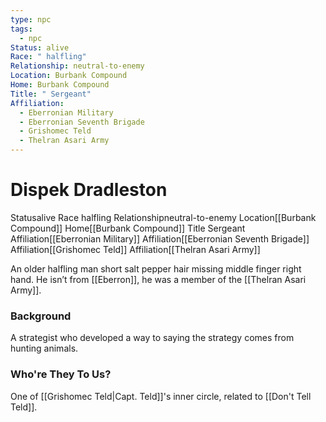```yaml
---
type: npc
tags:
  - npc
Status: alive
Race: " halfling"
Relationship: neutral-to-enemy
Location: Burbank Compound
Home: Burbank Compound
Title: " Sergeant"
Affiliation:
  - Eberronian Military
  - Eberronian Seventh Brigade
  - Grishomec Teld
  - Thelran Asari Army
---
```


# Dispek Dradleston
<span class="dataview inline-field"><span class="inline-field-key">Status</span><span class="inline-field-value">alive</span></span>
<span class="dataview inline-field"><span class="inline-field-key">Race</span><span class="inline-field-value"> halfling</span></span>
<span class="dataview inline-field"><span class="inline-field-key">Relationship</span><span class="inline-field-value">neutral-to-enemy</span></span>
<span class="dataview inline-field"><span class="inline-field-key">Location</span><span class="inline-field-value">[[Burbank Compound]]</span></span>
<span class="dataview inline-field"><span class="inline-field-key">Home</span><span class="inline-field-value">[[Burbank Compound]]</span></span>
<span class="dataview inline-field"><span class="inline-field-key">Title</span><span class="inline-field-value"> Sergeant</span></span>
<span class="dataview inline-field"><span class="inline-field-key">Affiliation</span><span class="inline-field-value">[[Eberronian Military]]</span></span>
<span class="dataview inline-field"><span class="inline-field-key">Affiliation</span><span class="inline-field-value">[[Eberronian Seventh Brigade]]</span></span>
<span class="dataview inline-field"><span class="inline-field-key">Affiliation</span><span class="inline-field-value">[[Grishomec Teld]]</span></span>
<span class="dataview inline-field"><span class="inline-field-key">Affiliation</span><span class="inline-field-value">[[Thelran Asari Army]]</span></span>


An older halfling man short salt pepper hair missing middle finger right hand. He isn’t from [[Eberron]],  he was a member of the [[Thelran Asari Army]].
### Background
A strategist who developed a way to saying the strategy comes from hunting animals.
### Who're They To Us?
One of [[Grishomec Teld|Capt. Teld]]'s inner circle, related to [[Don't Tell Teld]].